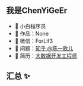 ## 我是ChenYiGeEr

- 🏬 小白程序员
- 🏡 作品：None
- 💬 微信：ForLif3
- 🤔 问题：<a href="https://www.zhihu.com/people/chen-yige-er" target="_blank">知乎 @陈一歌儿</a>
- 📖 简历：<a href="http://43.143.169.142:10002/李铭_大数据开发工程师_3年.pdf" target="_blank">大数据开发工程师</a>
## 汇总 ✨
